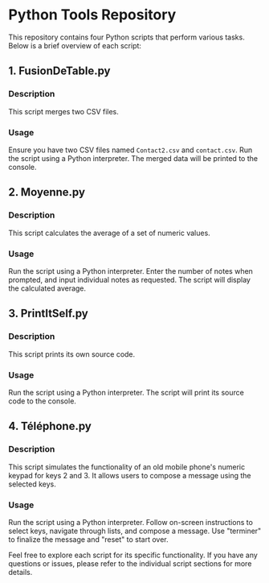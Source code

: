 # Python Tools Repository

This repository contains four Python scripts that perform various tasks. Below is a brief overview of each script:

## 1. FusionDeTable.py

### Description
This script merges two CSV files.

### Usage
Ensure you have two CSV files named `Contact2.csv` and `contact.csv`. Run the script using a Python interpreter. The merged data will be printed to the console.

## 2. Moyenne.py

### Description
This script calculates the average of a set of numeric values.

### Usage
Run the script using a Python interpreter. Enter the number of notes when prompted, and input individual notes as requested. The script will display the calculated average.

## 3. PrintItSelf.py

### Description
This script prints its own source code.

### Usage
Run the script using a Python interpreter. The script will print its source code to the console.

## 4. Téléphone.py

### Description
This script simulates the functionality of an old mobile phone's numeric keypad for keys 2 and 3. It allows users to compose a message using the selected keys.

### Usage
Run the script using a Python interpreter. Follow on-screen instructions to select keys, navigate through lists, and compose a message. Use "terminer" to finalize the message and "reset" to start over.

Feel free to explore each script for its specific functionality. If you have any questions or issues, please refer to the individual script sections for more details.

